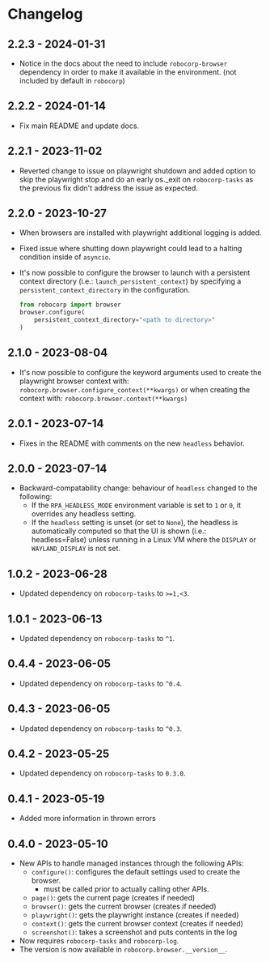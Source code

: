 # Changelog

## 2.2.3 - 2024-01-31

- Notice in the docs about the need to include `robocorp-browser` dependency in order
  to make it available in the environment. (not included by default in `robocorp`)

## 2.2.2 - 2024-01-14

- Fix main README and update docs.

## 2.2.1 - 2023-11-02

- Reverted change to issue on playwright shutdown and added option to skip
  the playwright stop and do an early os._exit on `robocorp-tasks` as 
  the previous fix didn't address the issue as expected.

## 2.2.0 - 2023-10-27

- When browsers are installed with playwright additional logging is added.
- Fixed issue where shutting down playwright could lead to a halting condition inside of `asyncio`.
- It's now possible to configure the browser to launch with a persistent context
  directory (i.e.: `launch_persistent_context`) by specifying a `persistent_context_directory`
  in the configuration.  

    ```python 
    from robocorp import browser
    browser.configure(
        persistent_context_directory="<path to directory>"
    )
    ```


## 2.1.0 - 2023-08-04

- It's now possible to configure the keyword arguments used to create the playwright browser context with:
    `robocorp.browser.configure_context(**kwargs)` 
    or when creating the context with:
    `robocorp.browser.context(**kwargs)`
  
## 2.0.1 - 2023-07-14

- Fixes in the README with comments on the new `headless` behavior.

## 2.0.0 - 2023-07-14

- Backward-compatability change: behaviour of `headless` changed to the following:
    - If the `RPA_HEADLESS_MODE` environment variable is set to `1` or `0`, it overrides any headless setting.
    - If the `headless` setting is unset (or set to `None`), the headless is automatically computed so that
      the UI is shown (i.e.: headless=False) unless running in a Linux VM where the `DISPLAY` or `WAYLAND_DISPLAY` is not set.

## 1.0.2 - 2023-06-28

- Updated dependency on `robocorp-tasks` to `>=1,<3`.

## 1.0.1 - 2023-06-13

- Updated dependency on `robocorp-tasks` to `^1`.

## 0.4.4 - 2023-06-05

- Updated dependency on `robocorp-tasks` to `^0.4`.

## 0.4.3 - 2023-06-05

- Updated dependency on `robocorp-tasks` to `^0.3`.

## 0.4.2 - 2023-05-25

- Updated dependency on `robocorp-tasks` to `0.3.0`.

## 0.4.1 - 2023-05-19

- Added more information in thrown errors

## 0.4.0 - 2023-05-10

- New APIs to handle managed instances through the following APIs:
    - `configure()`: configures the default settings used to create the browser.
        - must be called prior to actually calling other APIs.
    - `page()`: gets the current page (creates if needed)
    - `browser()`: gets the current browser (creates if needed)
    - `playwright()`: gets the playwright instance (creates if needed)
    - `context()`: gets the current browser context (creates if needed)
    - `screenshot()`: takes a screenshot and puts contents in the log
- Now requires `robocorp-tasks` and `robocorp-log`.
- The version is now available in `robocorp.browser.__version__`.
